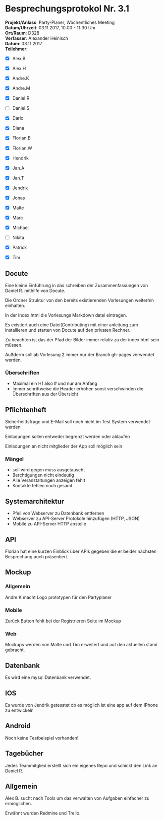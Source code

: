 # Besprechungsprotokol Nr. 3.1

**Projekt/Anlass**: Party-Planer, Wöchentliches Meeting  
**Datum/Uhrzeit**: 03.11.2017, 10:00 - 11:30 Uhr  
**Ort/Raum**: D328  
**Verfasser**: Alexander Heinisch  
**Datum**: 03.11.2017  
**Teilehmer:**

- [x] Alex.B
- [x] Alex.H
- [x] Andre.K
- [x] Andre.M
- [x] Daniel.R
- [ ] Daniel.S
- [x] Dario
- [x] Diana
- [x] Florian.B
- [x] Florian.W
- [x] Hendrik
- [x] Jan.A
- [x] Jan.T
- [x] Jendrik
- [x] Jonas
- [x] Malte
- [x] Marc
- [x] Michael
- [ ] Nikita
- [x] Patrick
- [x] Tim


## Docute

Eine kleine Einführung in das schreiben der Zusammenfassungen von Daniel R. mithilfe von Docute.

Die Ordner Struktur von den bereits existierenden Vorlesungen weiterhin einhalten.

In der Index.html die Vorlesungs Markdown datei eintragen.

Es existiert auch eine Datei(Contributing) mit einer anleitung zum installieren und starten von Docute auf den privaten Rechner.

Zu beachten ist das der Pfad der Bilder immer relativ zu der index.html sein müssen.

Außderm soll ab Vorlesung 2 immer nur der Branch gh-pages verwendet werden.

### Überschriften

- Maximal ein H1 also # und nur am Anfang
- Immer schrittweise die Header erhöhen sonst verschwinden die Überschriften aus der Übersicht

## Pflichtenheft

Sicherheittsfrage und E-Mail soll noch nicht im Test System verwendet werden

Einladungen sollen entweder begrenzt werden oder ablaufen

Einladungen an nicht mitglieder der App soll möglich sein 

### Mängel

- soll wird gegen muss ausgetauscht
- Berchtigungen nicht eindeutig
- Alle Veranstaltungen anzeigen fehlt
- Kontakte fehlen noch gesamt

## Systemarchitektur

- Pfeil von Webserver zu Datenbank entfernen
- Webserver zu API-Server Protokole hinzufügen (HTTP, JSON)
- Mobile zu API-Server HTTP anstelle 

## API

Florian hat eine kurzen Einblick über APIs gegeben die er beider nächsten Besprechung auch präsentiert.

## Mockup

### Allgemein

Andre K macht Logo prototypen für den Partyplaner

### Mobile

Zurück Button fehlt bei der Registrieren Seite im Mockup

### Web

Mockups werden von Malte und Tim erweitert und auf den aktuellen stand gebracht.

## Datenbank 

Es wird eine mysql Datenbank verwendet.

## IOS

Es wurde von Jendrik getesstet ob es möglich ist eine app auf dem IPhone zu entwickeln

## Android

Noch keine Testbeispiel vorhanden!

## Tagebücher

Jedes Teammitglied erstellt sich ein eigenes Repo und schickt den Link an Daniel R.

## Allgemein

Alex B. sucht nach Tools um das verwalten von Aufgaben einfacher zu ermöglichen.

Erwähnt wurden Redmine und Trello.

